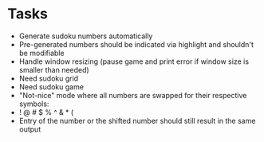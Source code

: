 # Tasks
- Generate sudoku numbers automatically
- Pre-generated numbers should be indicated via highlight and shouldn't be modifiable
- Handle window resizing (pause game and print error if window size is smaller than needed)
- Need sudoku grid
- Need sudoku game
- "Not-nice" mode where all numbers are swapped for their respective symbols:
- ! @ # $ % ^ & * (
- Entry of the number or the shifted number should still result in the same output